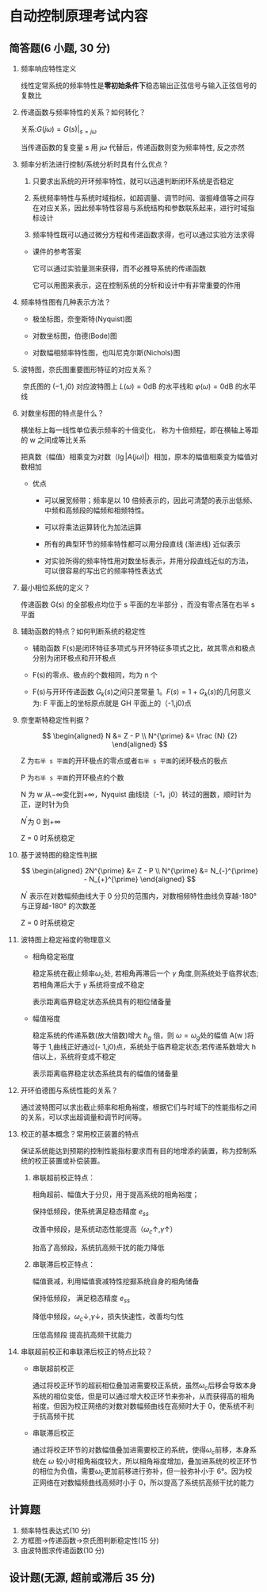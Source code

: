 # 自动控制原理考试内容

## 简答题(6 小题, 30 分)

1. 频率响应特性定义

   线性定常系统的频率特性是**零初始条件下**稳态输出正弦信号与输入正弦信号的复数比

2. 传递函数与频率特性的关系？如何转化？

   关系:$G ( j \omega ) = G ( s ) | _ { s = j \omega }$

   当传递函数的复变量 s 用 $j \omega$ 代替后，传递函数则变为频率特性, 反之亦然

3. 频率分析法进行控制/系统分析时具有什么优点？

   1. 只要求出系统的开环频率特性，就可以迅速判断闭环系统是否稳定

   2. 系统频率特性与系统时域指标，如超调量、调节时间、谐振峰值等之间存在对应关系，因此频率特性容易与系统结构和参数联系起来，进行时域指标设计

   3. 频率特性既可以通过微分方程和传递函数求得，也可以通过实验方法求得

   - 课件的参考答案

     它可以通过实验量测来获得，而不必推导系统的传递函数

     它可以用图来表示，这在控制系统的分析和设计中有非常重要的作用

4. 频率特性图有几种表示方法？

   - 极坐标图，奈奎斯特(Nyquist)图

   - 对数坐标图，伯德(Bode)图

   - 对数幅相频率特性图，也叫尼克尔斯(Nichols)图

5. 波特图，奈氏图重要图形特征的对应关系？

   ​ 奈氏图的 $(-1, j0)$ 对应波特图上 $L(\omega) = 0 \mathrm{dB}$ 的水平线和 $\varphi(\omega)= 0\mathrm{dB}$ 的水平线

6. 对数坐标图的特点是什么？

   横坐标上每一线性单位表示频率的十倍变化， 称为十倍频程，即在横轴上等距的 w 之间成等比关系

   把真数（幅值）相乘变为对数（$\lg{|A(j\omega)|}$）相加，原本的幅值相乘变为幅值对数相加

   - 优点

     - 可以展宽频带；频率是以 10 倍频表示的，因此可清楚的表示出低频、 中频和高频段的幅频和相频特性。

     - 可以将乘法运算转化为加法运算

     - 所有的典型环节的频率特性都可以用分段直线 (渐进线) 近似表示

     - 对实验所得的频率特性用对数坐标表示，并用分段直线近似的方法，可以很容易的写出它的频率特性表达式

7. 最小相位系统的定义？

   传递函数 G(s) 的全部极点均位于 s 平面的左半部分 ，而没有零点落在右半 s 平面

8. 辅助函数的特点？如何判断系统的稳定性

   - 辅助函数 F(s)是闭环特征多项式与开环特征多项式之比，故其零点和极点分别为闭环极点和开环极点

   - F(s)的零点、极点的个数相同，均为 n 个

   - F(s)与开环传递函数 $G_k(s)$之间只差常量 1。$F(s)=1+G_k(s)$的几何意义为: F 平面上的坐标原点就是 GH 平面上的（-1,j0)点

9. 奈奎斯特稳定性判据？

   $$
    \begin{aligned}
    N &= Z - P \\
    N^{\prime} &= \frac {N} {2}
    \end{aligned}
   $$

   Z 为`右半 s 平面`的开环极点的零点或者`右半 s 平面`的闭环极点的极点

   P 为`右半 s 平面`的开环极点的个数

   N 为 w 从$-\infty$变化到$+\infty$，Nyquist 曲线绕（-1，j0）转过的圈数，顺时针为正，逆时针为负

   $N^{\prime}$为 0 到$+\infty$

   Z = 0 时系统稳定

10. 基于波特图的稳定性判据

    $$
    \begin{aligned}
    2N^{\prime} &= Z - P \\
    N^{\prime} &= N_{-}^{\prime} - N_{+}^{\prime}
    \end{aligned}
    $$

    $N^{\prime}$ 表示在对数幅频曲线大于 0 分贝的范围内，对数相频特性曲线负穿越-180° 与正穿越-180° 的次数差

    Z = 0 时系统稳定

11. 波特图上稳定裕度的物理意义

    - 相角稳定裕度

      稳定系统在截止频率$\omega_c$处, 若相角再滞后一个 $\gamma$ 角度,则系统处于临界状态;若相角滞后大于 $\gamma$ 系统将变成不稳定

      表示距离临界稳定状态系统具有的相位储备量

    - 幅值裕度

      稳定系统的传递系数(放大倍数)增大 $h_g$ 倍，则 $\omega=\omega_g$处的幅值 A(w )将等于 1,曲线正好通过(- 1,j0)点，系统处于临界稳定状态;若传递系数增大 h 倍以上，系统将变成不稳定

      表示距离临界稳定状态系统具有的幅值的储备量

12. 开环伯德图与系统性能的关系？

    通过波特图可以求出截止频率和相角裕度，根据它们与时域下的性能指标之间的关系，可以求出超调量和调节时间等。

13. 校正的基本概念？常用校正装置的特点

    保证系统能达到预期的控制性能指标要求而有目的地增添的装置，称为控制系统的校正装置或补偿装置。

    1. 串联超前校正特点：

       相角超前、幅值大于分贝，用于提高系统的相角裕度；

       保持低频段，使系统满足稳态精度 $e_{ss}$

       改善中频段，是系统动态性能提高（$\omega_c \uparrow, \gamma \uparrow$）

       抬高了高频段，系统抗高频干扰的能力降低

    2. 串联滞后校正特点：

       幅值衰减，利用幅值衰减特性挖掘系统自身的相角储备

       保持低频段， 满足稳态精度 $e_{ss}$

       降低中频段，$\omega_c \downarrow, \gamma \downarrow$，损失快速性，改善均匀性

       压低高频段 提高抗高频干扰能力

14. 串联超前校正和串联滞后校正的特点比较？

    - 串联超前校正

      通过将校正环节的超前相位叠加进需要校正系统，虽然$\omega_c$后移会导致本身系统的相位变低，但是可以通过增大校正环节来弥补，从而获得高的相角裕度。但因为校正网络的对数对数幅频曲线在高频时大于 0，使系统不利于抗高频干扰

    - 串联滞后校正

      通过将校正环节的对数幅值叠加进需要校正的系统，使得$\omega_c$前移，本身系统在 $\omega$ 较小时相角裕度较大，所以相角裕度增加，叠加进系统的校正环节的相位为负值，需要$\omega_c$更加前移进行弥补，但一般弥补小于 6°。因为校正网络在对数幅频曲线高频时小于 0，所以提高了系统抗高频干扰的能力

## 计算题

1. 频率特性表达式(10 分)
2. 方框图$\rightarrow$传递函数$\rightarrow$奈氏图判断稳定性(15 分)
3. 由波特图求传递函数(10 分)

## 设计题(无源, 超前或滞后 35 分)
